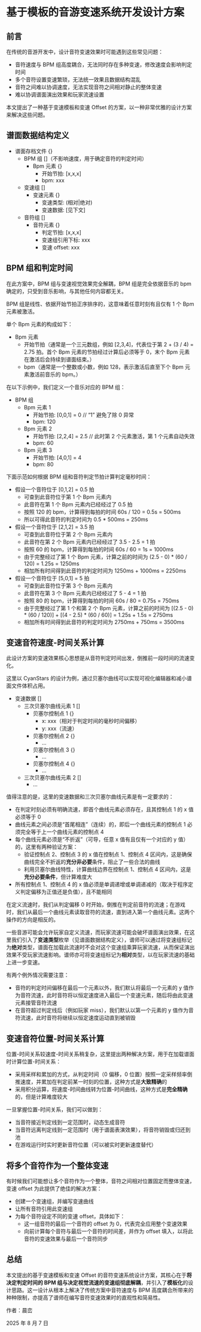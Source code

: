 # 基于模板的音游变速系统开发设计方案

## 前言

在传统的音游开发中，设计音符变速效果时可能遇到这些常见问题：

- 音符速度与 BPM 组高度耦合，无法同时存在多种变速，修改速度会影响判定时间
- 多个音符设置变速繁琐，无法统一效果且数据结构混乱
- 音符之间难以协调速度，无法实现音符之间相对静止的整体变速
- 难以协调谱面演出效果和玩家流速设置

本文提出了一种基于变速模板和变速 Offset 的方案，以一种非常优雅的设计方案来解决这些问题。

## 谱面数据结构定义

- 谱面存档文件 {}
  - BPM 组 []（不影响速度，用于确定音符的判定时间）
    - Bpm 元素 {}
      - 开始节拍: [x,x,x]
      - bpm: xxx
  - 变速组 []
    - 变速元素 {}
      - 变速类型: (相对|绝对)
      - 变速数据: [见下文]
  - 音符组 []
    - 音符元素 {}
      - 判定节拍: [x,x,x]
      - 变速组引用下标: xxx
      - 变速 offset: xxx

## BPM 组和判定时间

在此方案中，BPM 组与变速视觉效果完全解耦，BPM 组是完全依据音乐的 bpm 确定的，只受到音乐影响，与其他任何内容都无关。

BPM 组是线性、依据开始节拍正序排序的，这意味着任意时刻有且仅有 1 个 Bpm 元素被激活。

单个 Bpm 元素的构成如下：

- Bpm 元素
  - 开始节拍（通常是一个三元数组，例如 [2,3,4]，代表位于第 2 + (3 / 4) = 2.75 拍。首个 Bpm 元素的节拍经过计算后必须等于 0，末个 Bpm 元素在激活后会持续到谱面结束。）
  - bpm（通常是一个整数或小数，例如 128，表示激活后直至下个 Bpm 元素激活前音乐的 bpm。）

在以下示例中，我们定义一个音乐对应的 BPM 组：

- BPM 组
  - Bpm 元素 1
    - 开始节拍: [0,0,1] = 0 // “1” 避免了除 0 异常
    - bpm: 120
  - Bpm 元素 2
    - 开始节拍: [2,2,4] = 2.5 // 此时第 2 个元素激活，第 1 个元素自动失效
    - bpm: 60
  - Bpm 元素 3
    - 开始节拍: [4,0,1] = 4
    - bpm: 80

下面示范如何根据 BPM 组和音符判定节拍计算判定毫秒时间：

- 假设一个音符位于 [0,1,2] = 0.5 拍
  - 可查到此音符位于第 1 个 Bpm 元素内
  - 此音符在第 1 个 Bpm 元素内已经经过了 0.5 拍
  - 按照 120 的 bpm，计算得到每拍的时间 60s / 120 = 0.5s = 500ms
  - 所以可得此音符的判定时间为 0.5 \* 500ms = 250ms
- 假设一个音符位于 [2,1,2] = 3.5 拍
  - 可查到此音符位于第 2 个 Bpm 元素内
  - 此音符在第 2 个 Bpm 元素内已经经过了 3.5 - 2.5 = 1 拍
  - 按照 60 的 bpm，计算得到每拍的时间 60s / 60 = 1s = 1000ms
  - 由于完整经过了第 1 个 Bpm 元素，计算之前的时间为 (2.5 - 0) \* (60 / 120) = 1.25s = 1250ms
  - 相加所有时间得到此音符的判定时间为 1250ms + 1000ms = 2250ms
- 假设一个音符位于 [5,0,1] = 5 拍
  - 可查到此音符位于第 3 个 Bpm 元素内
  - 此音符在第 3 个 Bpm 元素内已经经过了 5 - 4 = 1 拍
  - 按照 80 的 bpm，计算得到每拍的时间 60s / 80 = 0.75s = 750ms
  - 由于完整经过了第 1 个和第 2 个 Bpm 元素，计算之前的时间为 [(2.5 - 0) \* (60 / 120)] + [(4 - 2.5) \* (60 / 60)] = 1.25s + 1.5s = 2750ms
  - 相加所有时间得到此音符的判定时间为 2750ms + 750ms = 3500ms

## 变速音符速度-时间关系计算

此设计方案的变速效果核心思想是从音符判定时间出发，倒推前一段时间的流速变化。

这里以 CyanStars 的设计为例，通过贝塞尔曲线可以实现可视化编辑器和减小谱面文件体积占用。

- 变速数据 []
  - 三次贝塞尔曲线元素 1 []
    - 贝塞尔控制点 1 {}
      - x: xxx（相对于判定时间的毫秒时间偏移）
      - y: xxx（流速）
    - 贝塞尔控制点 2 {}
      - ...
    - 贝塞尔控制点 3 {}
      - ...
    - 贝塞尔控制点 4 {}
      - ...
  - 三次贝塞尔曲线元素 2 []
    - ...

值得注意的是，这里的变速数据和三次贝塞尔曲线元素是有一定要求的：

- 在判定时刻必须有明确流速，即首个曲线元素必须存在，且其控制点 1 的 x 值必须等于 0
- 曲线元素之间必须是“首尾相连”（连续）的，即后一个曲线元素的控制点 1 必须完全等于上一个曲线元素的控制点 4
- 每个曲线元素必须是“不折返”（可导，任意 x 值有且仅有一个对应的 y 值）的，这里有两种验证方案：
  - 验证控制点 2、控制点 3 的 x 值在控制点 1、控制点 4 区间内，这是确保曲线完全不折返的**充分非必要**条件，阻止了一些合法的曲线
  - 利用贝塞尔曲线特性，计算曲线边界在控制点 1、控制点 4 区间内，这是**充分必要条件**，但计算难度大
- 所有控制点 1、控制点 4 的 x 值必须是单调递增或单调递减的（取决于程序定义判定偏移为正值还是负值），且不能相同

在定义流速时，我们从判定偏移 0 时开始，倒推在判定前音符的流速；在游戏时，我们从最后一个曲线元素读取音符的流速，直到进入第一个曲线元素。这两个操作的方向是相反的。

一些音游可能会允许玩家自定义流速，而玩家流速可能会破坏谱面演出效果，在这里我们引入了**变速类型**枚举（见谱面数据结构定义），谱师可以通过将变速组标记为**绝对**类型，谱面在加载此流速时不会对这个变速组乘算玩家流速，从而保证演出效果不受玩家流速影响。谱师亦可将变速组标记为**相对**类型，以在玩家流速的基础上进一步变速。

有两个例外情况需要注意：

- 音符的判定时间偏移在最后一个元素以外，我们默认将最后一个元素的 y 值作为音符流速，此时音符将以恒定速度进入最后一个变速元素，随后将由此变速元素接管音符流速
- 在音符超过判定线后（例如玩家 miss），我们默认以第一个元素的 y 值作为音符流速，此时音符将继续以恒定速度运动直到被销毁

## 变速音符位置-时间关系计算

位置-时间关系较速度-时间关系稍复杂，这里提出两种解决方案，用于在加载谱面时计算位置-时间关系：

- 采用采样和累加的方式，从判定时间（0 偏移，0 位置）按照一定采样频率倒推速度，并累加在判定前某一时刻的位置，这种方式是**大致精确**的
- 采用积分运算，将速度-时间曲线转为位置-时间曲线，这种方式是**完全精确**的，但是计算难度较大

一旦掌握位置-时间关系，我们可以做到：

- 当音符接近判定线到一定范围时，动态生成音符
- 当音符远离判定线到一定范围时（用于谱面表演效果），将音符销毁或归还到池
- 在游戏运行时实时更新音符位置（可以被实时更新速度替代）

## 将多个音符作为一个整体变速

有时候我们可能想让多个音符作为一个整体，音符之间相对位置固定而整体变速，变速 offset 为此提供了绝佳的解决方案：

- 创建一个变速组，并编写变速曲线
- 让所有音符引用此变速组
- 为每个音符设定不同的变速 offset，具体如下：
  - 这一组音符的最后一个音符的 offset 为 0，代表完全应用整个变速效果
  - 向前计算每个音符与最后一个音符的时间差，并作为 offset 填入，以将此音符的变速效果与最后一个音符同步

## 总结

本文提出的基于变速模板和变速 Offset 的音符变速系统设计方案，其核心在于**将决定判定时间的 BPM 组与决定视觉流速的变速组彻底解耦**，并引入了**模板化**的设计思路。这一设计从根本上解决了传统方案中音符速度与 BPM 高度耦合所带来的种种限制，亦提高了谱师在编写音符变速效果时的直观性和简易性。

作者：晨峦

2025 年 8 月 7 日
